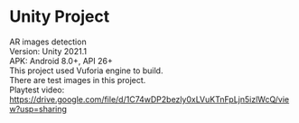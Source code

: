 # Unity Project
AR images detection </br>
Version: Unity 2021.1 </br>
APK: Android 8.0+, API 26+ </br>
This project used Vuforia engine to build. </br>
There are test images in this project. </br>
Playtest video: https://drive.google.com/file/d/1C74wDP2bezly0xLVuKTnFpLjn5izlWcQ/view?usp=sharing
